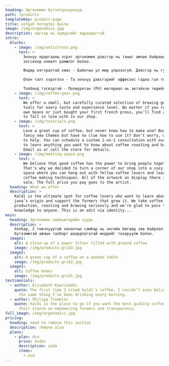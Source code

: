 ```yaml
---
heading: Эргономик бүтээгдэхүүнүүд
path: /products
templateKey: product-page
title: ustgah heregtei baina
image: /img/ergonomics.jpg
description: эдгээр нь хүмүүсийг ядраадаггүй
intro:
  blurbs:
    - image: /img/antistress.png
      text: >
        Энэхүү ядаргааны эсрэг эргономик дэвсгэр нь таныг ажлын байрандаа
        зогсоход нэмэлт дэмжлэг болно.

        Өндөр нягтралтай хөөс - Байнгын ул мөр үлдээхгүй. Дэвсгэр нь гулгамтгай гадаргуу дээр гулсдаггүй.

        Олон талт хэрэглээ - Та энэхүү дэвсгэрийг оффисоос гадна гал тогоо, анги танхим эсвэл хөл дээрээ удаан хугацаагаар зогсох шаардлагатай хаана ч ашиглах боломжтой.

        Толбонд тэсвэртэй - Полиуретан (PU) материал нь эвтэйхэн төдийгүй цэвэрлэхэд хялбар. Өндөр зэрэглэлийн хөөсийг тоос соруулж эсвэл чийгтэй даавуугаар арчиж, шинэ мэт харагдуулна.
    - image: /img/coffee-gear.png
      text: >
        We offer a small, but carefully curated selection of brewing gear and
        tools for every taste and experience level. No matter if you roast your
        own beans or just bought your first french press, you’ll find a gadget
        to fall in love with in our shop.
    - image: /img/tutorials.png
      text: >
        Love a great cup of coffee, but never knew how to make one? Bought a
        fancy new Chemex but have no clue how to use it? Don't worry, we’re here
        to help. You can schedule a custom 1-on-1 consultation with our baristas
        to learn anything you want to know about coffee roasting and brewing.
        Email us or call the store for details.
    - image: /img/meeting-space.png
      text: >
        We believe that good coffee has the power to bring people together.
        That’s why we decided to turn a corner of our shop into a cozy meeting
        space where you can hang out with fellow coffee lovers and learn about
        coffee making techniques. All of the artwork on display there is for
        sale. The full price you pay goes to the artist.
  heading: What we offer
  description: >
    Kaldi is the ultimate spot for coffee lovers who want to learn about their
    java’s origin and support the farmers that grew it. We take coffee
    production, roasting and brewing seriously and we’re glad to pass that
    knowledge to anyone. This is an edit via identity...
main:
  heading: Эргономик компьютерийн суурь
  description: >
    Хялбар, 2 товчлууртай хяналтын самбар нь энгийн бөгөөд зөв байрлал, илүү
    бүтээмжтэй ажлын талбарт шаардлагатай өндрийг тохируулж болно.
  image1:
    alt: A close-up of a paper filter filled with ground coffee
    image: /img/products-grid3.jpg
  image2:
    alt: A green cup of a coffee on a wooden table
    image: /img/products-grid2.jpg
  image3:
    alt: Coffee beans
    image: /img/products-grid1.jpg
testimonials:
  - author: Elisabeth Kaurismäki
    quote: The first time I tried Kaldi’s coffee, I couldn’t even believe that was
      the same thing I’ve been drinking every morning.
  - author: Philipp Trommler
    quote: Kaldi is the place to go if you want the best quality coffee. I love
      their stance on empowering farmers and transparency.
full_image: /img/ergonomics.jpg
pricing:
  heading: need to remove this section
  description: remove also
  plans:
    - plan: dsa
      price: asdas
      description: asda
      items:
        - asd
---
```

